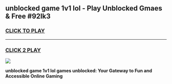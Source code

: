 
## unblocked game 1v1 lol - Play Unblocked Gmaes & Free #92lk3
<h3>
<a href="https://premium.freeplayer.one?title=unblocked_game_1v1_lol&ref=03M">CLICK TO PLAY</a></h3>
<hr>

<h3>
<a href="https://premium.freeplayer.one?title=unblocked_game_1v1_lol&ref=03M">CLICK 2 PLAY</a>
  
</h3>

<a href="https://premium.freeplayer.one?title=unblocked_game_1v1_lol&ref=03M"><img src="https://clearcache.store/games.png"></a>


**unblocked game 1v1 lol games unblocked: Your Gateway to Fun and Accessible Online Gaming**

